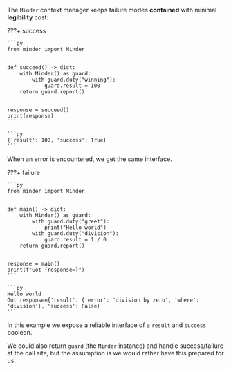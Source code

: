 The `Minder` context manager keeps failure modes **contained** with minimal **legibility** cost:

???+ success

    ```py
    from minder import Minder


    def succeed() -> dict:
        with Minder() as guard:
            with guard.duty("winning"):
                guard.result = 100
        return guard.report()


    response = succeed()
    print(response)
    ```

    ```py
    {'result': 100, 'success': True}
    ```

When an error is encountered, we get the same interface.

???+ failure

    ```py
    from minder import Minder


    def main() -> dict:
        with Minder() as guard:
            with guard.duty("greet"):
                print("Hello world")
            with guard.duty("division"):
                guard.result = 1 / 0
        return guard.report()


    response = main()
    print(f"Got {response=}")
    ```

    ```py
    Hello world
    Got response={'result': {'error': 'division by zero', 'where': 'division'}, 'success': False}
    ```

In this example we expose a reliable interface of a `result` and `success` boolean.

We could also return `guard` (the `Minder` instance) and handle success/failure at the call site,
but the assumption is we would rather have this prepared for us.
